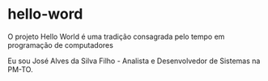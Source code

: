 # hello-word
O projeto Hello World é uma tradição consagrada pelo tempo em programação de computadores

Eu sou José Alves da Silva Filho - Analista e Desenvolvedor de Sistemas na PM-TO.
